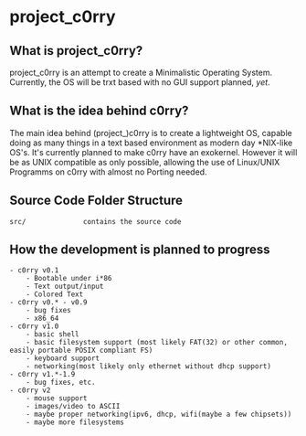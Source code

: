 # project_c0rry

## What is project_c0rry?

project_c0rry is an attempt to create a Minimalistic Operating System.
Currently, the OS will be trxt based with no GUI support planned, *yet*.

## What is the idea behind c0rry?

The main idea behind (project_)c0rry is to create a lightweight OS, capable doing as many things in a text based environment as modern day \*NIX-like OS's.
It's currently planned to make c0rry have an exokernel. However it will be as UNIX compatible as only possible, allowing the use of Linux/UNIX Programms on c0rry with almost no Porting needed.

## Source Code Folder Structure
    src/              contains the source code

## How the development is planned to progress
    - c0rry v0.1
        - Bootable under i*86
        - Text output/input
        - Colored Text
    - c0rry v0.* - v0.9
        - bug fixes
        - x86_64
    - c0rry v1.0
        - basic shell
        - basic filesystem support (most likely FAT(32) or other common, easily portable POSIX compliant FS)
        - keyboard support
        - networking(most likely only ethernet without dhcp support)
    - c0rry v1.*-1.9
        - bug fixes, etc.
    - c0rry v2
        - mouse support
        - images/video to ASCII
        - maybe proper networking(ipv6, dhcp, wifi(maybe a few chipsets))
        - maybe more filesystems